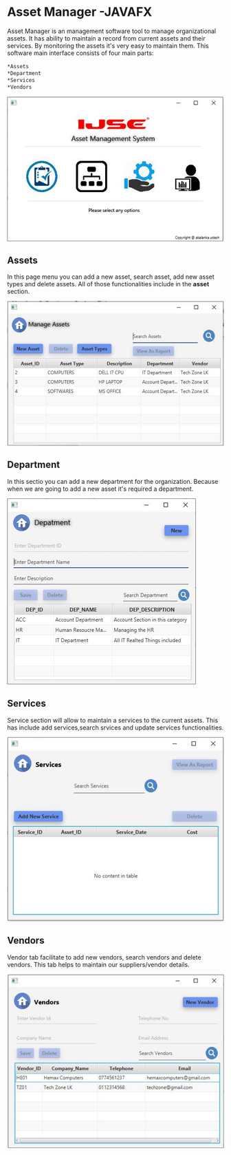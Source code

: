 # Asset Manager -JAVAFX

Asset Manager is an management software tool to manage organizational assets. It has ability to maintain a record from current assets and their services. By monitoring the assets it's very easy to maintain them. This software main interface consists of four main parts:

    *Assets
    *Department
    *Services
    *Vendors
    
![mainpage](./screenshot/MainPage.JPG) 

## Assets

In this page menu you can add a new asset, search asset, add new asset types and delete assets. All of those functionalities include in the **asset** section.

 ![AssetPage](./screenshot/Asset_Section.JPG) 

 ## Department

 In this sectio you can add a new department for the organization. Because when we are going to add a new asset it's required a department.

 ![Department](./screenshot/Department.JPG)

 ## Services 

 Service section will allow to maintain a services to the current assets. This has include add services,search srvices and update services functionalities.

![Servies](./screenshot/services.JPG)

## Vendors

Vendor tab facilitate to add new vendors, search vendors and delete vendors. This tab helps to maintain our suppliers/vendor details.

![Vendors](./screenshot/Vendors.JPG)
